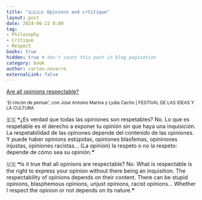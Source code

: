 ```yaml
---
title: "🇪🇸🇺🇸 Opinions and crtitique"
layout: post
date: 2024-06-22 8:00
tag:
- Philosophy
- Critique
- Respect
books: true
hidden: true # don't count this post in blog pagination
category: book
author: carlos-navarro
externalLink: false
---
```

<a 
    href="https://www.youtube.com/watch?v=-N1qPe3l_bg&t=1530s">
    Are all opinions respectable?
</a>

<sub>'El rincón de pensar', con José Antonio Marina y Lydia Cacho | FESTIVAL DE LAS IDEAS Y LA CULTURA</sub>

🇪🇸 ❝¿Es verdad que todas las opiniones son respetables?
No. Lo que es respetable es el derecho a exponer tu opinión sin que haya una inquisición. La respetabilidad de las opinones depende del contenido de las opiniones. Y puede haber opinions estúpidas, opiniones blasfemas, opininones injustas, opiniones racistas...
(La opinión) la respeto o no la respeto: depende de cómo sea su opinión.❞


🇺🇸 ❝Is it true that all opinions are respectable? 
No. What is respectable is the right to express your opinion without there being an inquisition. The respectability of opinions depends on their content. There can be stupid opinions, blasphemous opinions, unjust opinions, racist opinions... 
Whether I respect the opinion or not depends on its nature.❞